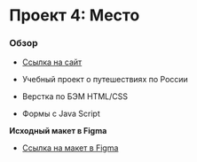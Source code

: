 # Проект 4: Место

### Обзор

* [Ссылка на сайт](https://ynovokreschenov.github.io/mesto/)

* Учебный проект о путешествиях по России
* Верстка по БЭМ HTML/CSS
* Формы с Java Script

**Исходный макет в Figma**

* [Ссылка на макет в Figma](https://www.figma.com/file/StZjf8HnoeLdiXS7dYrLAh/JavaScript.-Sprint-4)